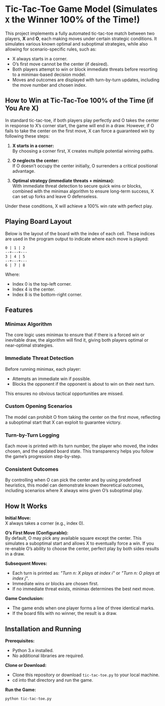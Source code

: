 # Tic-Tac-Toe Game Model (Simulates `X` the Winner 100% of the Time!)

This project implements a fully automated tic-tac-toe match between two players, **X** and **O**, each making moves under certain strategic conditions. It simulates various known optimal and suboptimal strategies, while also allowing for scenario-specific rules, such as:

- X always starts in a corner.
- O’s first move cannot be the center (if desired).
- Both players attempt to win or block immediate threats before resorting to a minimax-based decision model.
- Moves and outcomes are displayed with turn-by-turn updates, including the move number and chosen index.

## How to Win at Tic-Tac-Toe 100% of the Time (if You Are X)

In standard tic-tac-toe, if both players play perfectly and O takes the center in response to X’s corner start, the game will end in a draw. However, if O fails to take the center on the first move, X can force a guaranteed win by following these steps:

1. **X starts in a corner:**  
   By choosing a corner first, X creates multiple potential winning paths.

2. **O neglects the center:**  
   If O doesn’t occupy the center initially, O surrenders a critical positional advantage.

3. **Optimal strategy (immediate threats + minimax):**  
   With immediate threat detection to secure quick wins or blocks, combined with the minimax algorithm to ensure long-term success, X can set up forks and leave O defenseless.

Under these conditions, X will achieve a 100% win rate with perfect play.

## Playing Board Layout

Below is the layout of the board with the index of each cell. These indices are used in the program output to indicate where each move is played:

```
0 | 1 | 2
--+---+---
3 | 4 | 5
--+---+---
6 | 7 | 8
```

Where:
- Index 0 is the top-left corner.
- Index 4 is the center.
- Index 8 is the bottom-right corner.

## Features

### Minimax Algorithm
The core logic uses minimax to ensure that if there is a forced win or inevitable draw, the algorithm will find it, giving both players optimal or near-optimal strategies.

### Immediate Threat Detection
Before running minimax, each player:
- Attempts an immediate win if possible.
- Blocks the opponent if the opponent is about to win on their next turn.

This ensures no obvious tactical opportunities are missed.

### Custom Opening Scenarios
The model can prohibit O from taking the center on the first move, reflecting a suboptimal start that X can exploit to guarantee victory.

### Turn-by-Turn Logging
Each move is printed with its turn number, the player who moved, the index chosen, and the updated board state. This transparency helps you follow the game’s progression step-by-step.

### Consistent Outcomes
By controlling when O can pick the center and by using predefined heuristics, this model can demonstrate known theoretical outcomes, including scenarios where X always wins given O’s suboptimal play.

## How It Works

**Initial Move:**  
X always takes a corner (e.g., index 0).

**O’s First Move (Configurable):**  
By default, O may pick any available square except the center. This simulates a suboptimal start and allows X to eventually force a win. If you re-enable O’s ability to choose the center, perfect play by both sides results in a draw.

**Subsequent Moves:**
- Each turn is printed as: *"Turn n: X plays at index i"* or *"Turn n: O plays at index j"*.
- Immediate wins or blocks are chosen first.
- If no immediate threat exists, minimax determines the best next move.

**Game Conclusion:**
- The game ends when one player forms a line of three identical marks.
- If the board fills with no winner, the result is a draw.

## Installation and Running

**Prerequisites:**
- Python 3.x installed.
- No additional libraries are required.

**Clone or Download:**
- Clone this repository or download `tic-tac-toe.py` to your local machine.
- cd into that directory and run the game.

**Run the Game:**
```bash
python tic-tac-toe.py
```
